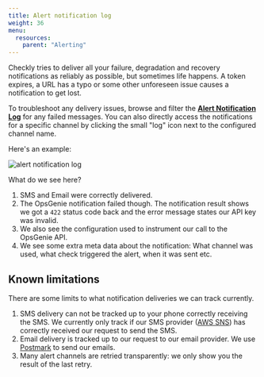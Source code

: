 ```yaml
---
title: Alert notification log
weight: 36
menu:
  resources:
    parent: "Alerting"
---
```

 
Checkly tries to deliver all your failure, degradation and recovery notifications as reliably as possible, but sometimes
life happens. A token expires, a URL has a typo or some other unforeseen issue causes a notification to get lost.

To troubleshoot any delivery issues, browse and filter the 
**[Alert Notification Log](https://app.checklyhq.com/alerts/notifications)** for any failed messages. You can also directly
access the notifications for a specific channel by clicking the small "log" icon next to the configured channel name.

Here's an example:

![alert notification log](/docs/images/alerting/alert-notification-log.png)

What do we see here?

1. SMS and Email were correctly delivered.
2. The OpsGenie notification failed though. The notification result shows we got a `422` status code back and the error 
message states our API key was invalid.
3. We also see the configuration used to instrument our call to the OpsGenie API.
4. We see some extra meta data about the notification: What channel was used, what check triggered the alert, when it was 
sent etc.

## Known limitations

There are some limits to what notification deliveries we can track currently.

1. SMS delivery can not be tracked up to your phone correctly receiving the SMS. We currently only track if our SMS 
provider ([AWS SNS](https://docs.aws.amazon.com/sns/latest/dg/sns-mobile-phone-number-as-subscriber.html)) has correctly 
received our request to send the SMS.
2. Email delivery is tracked up to our request to our email provider. We use [Postmark](https://postmarkapp.com/) to send our emails.
3. Many alert channels are retried transparently: we only show you the result of the last retry.
